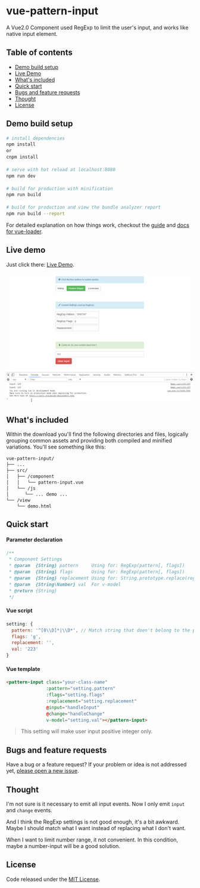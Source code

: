 # vue-pattern-input

A Vue2.0 Component used RegExp to limit the user's input, and works like native input element.

## Table of contents

- [Demo build setup](#demo-build-setup)
- [Live Demo](#live-demo)
- [What's included](#whats-included)
- [Quick start](#quick-start)
- [Bugs and feature requests](#bugs-and-feature-requests)
- [Thought](#thought)
- [License](#license)

## Demo build setup

``` bash
# install dependencies
npm install
or
cnpm install

# serve with hot reload at localhost:8080
npm run dev

# build for production with minification
npm run build

# build for production and view the bundle analyzer report
npm run build --report
```

For detailed explanation on how things work, checkout the [guide](http://vuejs-templates.github.io/webpack/) and [docs for vue-loader](http://vuejs.github.io/vue-loader).

## Live demo

Just click there: [Live Demo](http://htmlpreview.github.io/?https://github.com/RoamIn/vue-pattern-input/blob/master/view/demo.html).

![demo.gif](./src/img/demo.gif)

## What's included

Within the download you'll find the following directories and files, logically grouping common assets and providing both compiled and minified variations. You'll see something like this:

```
vue-pattern-input/
├── ...
├── src/
│   ├── /component
│   │   └── pattern-input.vue
│   └── /js
│      └── ... demo ...
└── /view
    └── demo.html
```

## Quick start

#### Parameter declaration

```javascript
/**
 * Component Settings
 * @param  {String} pattern     Using for: RegExp(pattern[, flags])
 * @param  {String} flags       Using for: RegExp(pattern[, flags])
 * @param  {String} replacement Using for: String.prototype.replace(regexp, replacement)
 * @param  {String\Number} val  For v-model
 * @return {String}             
 */
```

#### Vue script

```javascript
setting: {
  pattern: '^[0\\D]*|\\D*', // Match string that doen't belong to the positive integer
  flags: 'g',
  replacement: '',
  val: '223'
}
```

#### Vue template

```html
<pattern-input class="your-class-name"
               :pattern="setting.pattern"
               :flags="setting.flags"
               :replacement="setting.replacement"
               @input="handleInput"
               @change="handleChange"
               v-model="setting.val"></pattern-input>
```

> This setting will make user input positive integer only.

## Bugs and feature requests

Have a bug or a feature request? If your problem or idea is not addressed yet, [please open a new issue](https://github.com/RoamIn/vue-pattern-input/issues/new).

## Thought

I'm not sure is it necessary to emit all input events. Now I only emit `input` and `change` events.

And I think the RegExp settings is not good enough, it's a bit awkward. Maybe I should match what I want instead of replacing what I don't want.

When I want to limit number range, it not convenient. In this condition, maybe a number-input will be a good solution.


## License

Code released under the [MIT License](https://github.com/RoamIn/vue-pattern-input/blob/master/LICENSE).